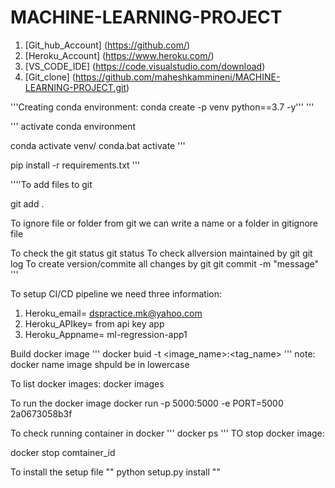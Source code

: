 # MACHINE-LEARNING-PROJECT

1. [Git_hub_Account] (https://github.com/)
2. [Heroku_Account] (https://www.heroku.com/)
3. [VS_CODE_IDE] (https://code.visualstudio.com/download)
4. [Git_clone] (https://github.com/maheshkammineni/MACHINE-LEARNING-PROJECT.git)

'''Creating conda environment:
conda create -p venv python==3.7 -y'''
'''

''' activate conda environment

conda activate venv/ 
conda.bat activate
'''



pip install -r requirements.txt '''

''''To add files to git

git add .

To ignore file or folder from git we can write a name or a folder in gitignore file

To check the git status
git status
To check allversion maintained by git
git log
To create version/commite all changes by git
git commit -m "message" '''

To setup CI/CD pipeline we need three information:
1. Heroku_email=  dspractice.mk@yahoo.com
2. Heroku_APIkey=  from api key app
3. Heroku_Appname= ml-regression-app1


Build docker image
'''
docker buid -t <image_name>:<tag_name>
'''
note: docker name image shpuld be in lowercase

To list docker images:
docker images

To run the docker image
docker run -p 5000:5000 -e PORT=5000 2a0673058b3f

To check running container in docker
'''
docker ps
'''
TO stop docker image: 

docker stop comtainer_id

To  install the setup file
""
python setup.py install
""



